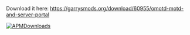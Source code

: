 Download it here: https://garrysmods.org/download/60955/omotd-motd-and-server-portal

[![APMDownloads](https://img.shields.io/apm/dm/:package.svg?style=flat-square)](https://github.com/Livaco/omotd/archive/master.zip)
